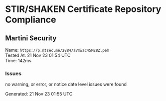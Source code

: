# STIR/SHAKEN Certificate Repository Compliance

## Martini Security

Name: `https://p.mtsec.me/2884/aVmwac45M28Z.pem`\
Tested At: 21 Nov 23 01:54 UTC\
Time: 142ms

### Issues

no warning, or error, or notice date level issues were found

Generated: 21 Nov 23 01:55 UTC